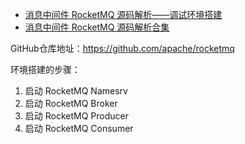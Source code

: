 - [消息中间件 RocketMQ 源码解析——调试环境搭建](https://mp.weixin.qq.com/s?__biz=MzUzMTA2NTU2Ng==&mid=2247486233&idx=1&sn=d2c9c5e6c3c042b9467cbc91a2c71e67&chksm=fa4974a8cd3efdbef3313a820a672c918425adaf319f42d02460879f5f9f2d28fd5a794d64c9&scene=21#wechat_redirect)
- [消息中间件 RocketMQ 源码解析合集](https://mp.weixin.qq.com/s?__biz=MzUzMTA2NTU2Ng==&mid=2247486256&idx=1&sn=81daccd3fcd2953456c917630636fb26&chksm=fa497481cd3efd97d9239f5eab060e49dea9876a6046eadba0effb878d2fb51f3ba5733e4c0b&scene=21#wechat_redirect)





GitHub仓库地址：https://github.com/apache/rocketmq

环境搭建的步骤：

1. 启动 RocketMQ Namesrv
2. 启动 RocketMQ Broker
3. 启动 RocketMQ Producer
4. 启动 RocketMQ Consumer